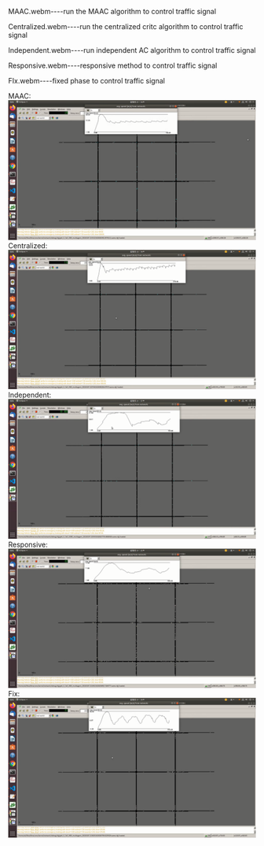 MAAC.webm----run the MAAC algorithm to control traffic signal

Centralized.webm----run the centralized critc algorithm to control traffic signal

Independent.webm----run independent AC algorithm to control traffic signal

Responsive.webm----responsive method to control traffic signal

FIx.webm----fixed phase to control traffic signal

MAAC:
![Image](https://raw.githubusercontent.com/albertcruzeyork/RL-for-traffic-signal-control/main/Img/MAAC.webm.png)
Centralized:
![Image](https://raw.githubusercontent.com/albertcruzeyork/RL-for-traffic-signal-control/main/Img/Centralized.webm.png)
Independent:
![Image](https://raw.githubusercontent.com/albertcruzeyork/RL-for-traffic-signal-control/main/Img/Independent.webm.png)
Responsive:
![Image](https://raw.githubusercontent.com/albertcruzeyork/RL-for-traffic-signal-control/main/Img/Responsive.webm.png)
Fix:
![Image](https://raw.githubusercontent.com/albertcruzeyork/RL-for-traffic-signal-control/main/Img/Fix.webm.png)
